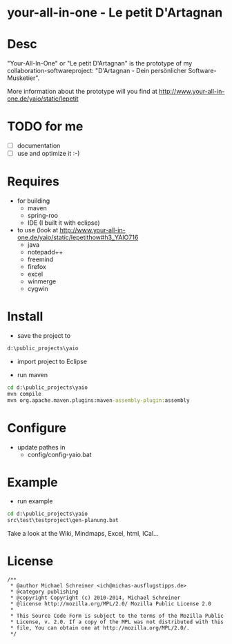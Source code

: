 your-all-in-one - Le petit D'Artagnan
=====================

# Desc
"Your-All-In-One" or "Le petit D'Artagnan" is the prototype of my 
collaboration-softwareproject: "D'Artagnan - Dein persönlicher Software-Musketier".

More information about the prototype will you find at http://www.your-all-in-one.de/yaio/static/lepetit 

# TODO for me
- [ ] documentation
- [ ] use and optimize it :-)

# Requires
- for building
   - maven
   - spring-roo
   - IDE (I built it with eclipse)
- to use (look at http://www.your-all-in-one.de/yaio/static/lepetithow#h3_YAIO716
   - java
   - notepadd++
   - freemind
   - firefox
   - excel
   - winmerge
   - cygwin

# Install
- save the project to 
```bat
d:\public_projects\yaio
```

- import project to Eclipse

- run maven 
```bat
cd d:\public_projects\yaio
mvn compile
mvn org.apache.maven.plugins:maven-assembly-plugin:assembly
```

# Configure
- update pathes in 
   - config/config-yaio.bat

# Example
- run example 
```bat
cd d:\public_projects\yaio
src\test\testproject\gen-planung.bat
```
Take a look at the Wiki, Mindmaps, Excel, html, ICal...

# License
```
/**
 * @author Michael Schreiner <ich@michas-ausflugstipps.de>
 * @category publishing
 * @copyright Copyright (c) 2010-2014, Michael Schreiner
 * @license http://mozilla.org/MPL/2.0/ Mozilla Public License 2.0
 *
 * This Source Code Form is subject to the terms of the Mozilla Public
 * License, v. 2.0. If a copy of the MPL was not distributed with this
 * file, You can obtain one at http://mozilla.org/MPL/2.0/.
 */
```
